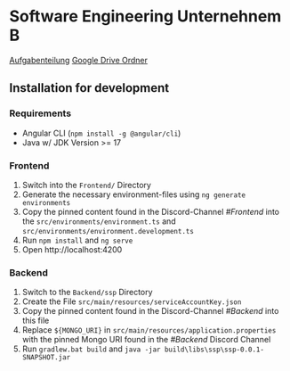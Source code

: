 # Software Engineering Unternehnem B

[Aufgabenteilung](https://docs.google.com/document/d/1td_Cq1KWGvkMBdMc_GPDeqOcdD4ZtIBVWQttYoDQt-c/edit?usp=sharing)
[Google Drive Ordner](https://drive.google.com/drive/folders/1qd48g0qEr9dvK1HfBh9PEq5oQJ_m3qTh?usp=sharing)

## Installation for development

### Requirements
- Angular CLI (`npm install -g @angular/cli`)
- Java w/ JDK Version >= 17

### Frontend
1. Switch into the `Frontend/` Directory
2. Generate the necessary environment-files using `ng generate environments`
3. Copy the pinned content found in the Discord-Channel _#Frontend_ into the `src/environments/environment.ts` and `src/environments/environment.development.ts`
4. Run `npm install` and `ng serve`
5. Open http://localhost:4200

### Backend
1. Switch to the `Backend/ssp` Directory
2. Create the File `src/main/resources/serviceAccountKey.json`
3. Copy the pinned content found in the Discord-Channel _#Backend_ into this file
4. Replace `${MONGO_URI}` in `src/main/resources/application.properties` with the pinned Mongo URI found in the _#Backend_ Discord Channel
5. Run `gradlew.bat build` and `java -jar build\libs\ssp\ssp-0.0.1-SNAPSHOT.jar`